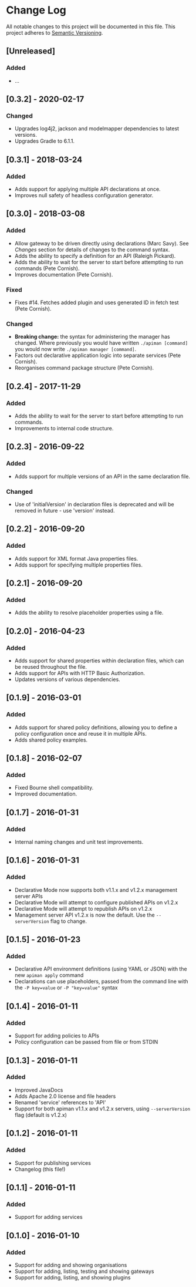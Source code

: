 # Change Log

All notable changes to this project will be documented in this file.
This project adheres to [Semantic Versioning](http://semver.org/).

## [Unreleased]
### Added
- ...

## [0.3.2] - 2020-02-17
### Changed
- Upgrades log4j2, jackson and modelmapper dependencies to latest versions.
- Upgrades Gradle to 6.1.1.

## [0.3.1] - 2018-03-24
### Added
- Adds support for applying multiple API declarations at once.
- Improves null safety of headless configuration generator.

## [0.3.0] - 2018-03-08
### Added
- Allow gateway to be driven directly using declarations (Marc Savy). See _Changes_ section for details of changes to 
  the command syntax.
- Adds the ability to specify a definition for an API (Raleigh Pickard).
- Adds the ability to wait for the server to start before attempting to run commands (Pete Cornish).
- Improves documentation (Pete Cornish).

### Fixed
- Fixes #14. Fetches added plugin and uses generated ID in fetch test (Pete Cornish).

### Changed
- **Breaking change:** the syntax for administering the manager has changed. Where previously you would have written 
  `./apiman [command]` you would now write `./apiman manager [command]`.
- Factors out declarative application logic into separate services (Pete Cornish).
- Reorganises command package structure (Pete Cornish).

## [0.2.4] - 2017-11-29
### Added
- Adds the ability to wait for the server to start before attempting to run commands.
- Improvements to internal code structure.

## [0.2.3] - 2016-09-22
### Added
- Adds support for multiple versions of an API in the same declaration file.

### Changed
- Use of 'initialVersion' in declaration files is deprecated and will be removed in future - use 'version' instead.

## [0.2.2] - 2016-09-20
### Added
- Adds support for XML format Java properties files.
- Adds support for specifying multiple properties files.

## [0.2.1] - 2016-09-20
### Added
- Adds the ability to resolve placeholder properties using a file.

## [0.2.0] - 2016-04-23
### Added
- Adds support for shared properties within declaration files, which can be reused throughout the file.
- Adds support for APIs with HTTP Basic Authorization.
- Updates versions of various dependencies.

## [0.1.9] - 2016-03-01
### Added
- Adds support for shared policy definitions, allowing you to define a policy configuration once and reuse it in multiple APIs.
- Adds shared policy examples.

## [0.1.8] - 2016-02-07
### Added
- Fixed Bourne shell compatibility.
- Improved documentation.

## [0.1.7] - 2016-01-31
### Added
- Internal naming changes and unit test improvements.

## [0.1.6] - 2016-01-31
### Added
- Declarative Mode now supports both v1.1.x and v1.2.x management server APIs
- Declarative Mode will attempt to configure published APIs on v1.2.x
- Declarative Mode will attempt to republish APIs on v1.2.x
- Management server API v1.2.x is now the default. Use the `--serverVersion` flag to change.

## [0.1.5] - 2016-01-23
### Added
- Declarative API environment definitions (using YAML or JSON) with the new `apiman apply` command
- Declarations can use placeholders, passed from the command line with the `-P key=value` or `-P "key=value"` syntax

## [0.1.4] - 2016-01-11
### Added
- Support for adding policies to APIs
- Policy configuration can be passed from file or from STDIN

## [0.1.3] - 2016-01-11
### Added
- Improved JavaDocs
- Adds Apache 2.0 license and file headers
- Renamed 'service' references to 'API'
- Support for both apiman v1.1.x and v1.2.x servers, using `--serverVersion` flag (default is v1.2.x)

## [0.1.2] - 2016-01-11
### Added
- Support for publishing services
- Changelog (this file!)

## [0.1.1] - 2016-01-11
### Added
- Support for adding services

## [0.1.0] - 2016-01-10
### Added
- Support for adding and showing organisations
- Support for adding, listing, testing and showing gateways
- Support for adding, listing, and showing plugins

